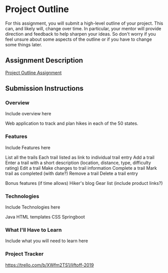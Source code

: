 # Project Outline
For this assignment, you will submit a high-level outline of your project. This can, and likely will, change over time. In particular, your mentor will provide direction and feedback to help sharpen your ideas. So don't worry if you feel unsure about some aspects of the outline or if you have to change some things later.

## Assignment Description
[Project Outline Assignment](https://education.launchcode.org/liftoff/modules/assignments/project-outline)

## Submission Instructions

### Overview
Include overview here

Web application to track and plan hikes in each of the 50 states. 

### Features
Include Features here

List all the trails
  Each trail listed as link to individual trail entry
Add a trail
  Enter a trail with a short description (location, distance, type, difficulty rating)
Edit a trail
  Make changes to trail information
Complete a trail
  Mark trail as completed (with date?)
Remove a trail
  Delete a trail entry

Bonus features (if time allows)
  Hiker's blog
  Gear list (include product links?) 

### Technologies
Include Technologies here  

Java
HTML templates
CSS
Springboot

### What I'll Have to Learn
Include what you will need to learn here

### Project Tracker
https://trello.com/b/XWfm2TS1/liftoff-2019

